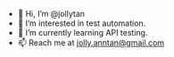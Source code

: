 - 👋 Hi, I’m @jollytan
- 👀 I’m interested in test automation.
- 🌱 I’m currently learning API testing.
- 📫 Reach me at jolly.anntan@gmail.com

<!---
jollytan/jollytan is a ✨ special ✨ repository because its `README.md` (this file) appears on your GitHub profile.
You can click the Preview link to take a look at your changes.
--->
